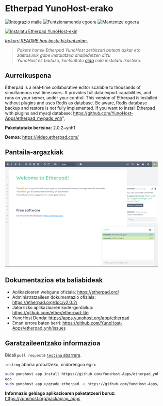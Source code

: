 <!--
Ohart ongi: README hau automatikoki sortu da <https://github.com/YunoHost/apps/tree/master/tools/readme_generator>ri esker
EZ editatu eskuz.
-->

# Etherpad YunoHost-erako

[![Integrazio maila](https://dash.yunohost.org/integration/etherpad.svg)](https://dash.yunohost.org/appci/app/etherpad) ![Funtzionamendu egoera](https://ci-apps.yunohost.org/ci/badges/etherpad.status.svg) ![Mantentze egoera](https://ci-apps.yunohost.org/ci/badges/etherpad.maintain.svg)

[![Instalatu Etherpad YunoHost-ekin](https://install-app.yunohost.org/install-with-yunohost.svg)](https://install-app.yunohost.org/?app=etherpad)

*[Irakurri README hau beste hizkuntzatan.](./ALL_README.md)*

> *Pakete honek Etherpad YunoHost zerbitzari batean azkar eta zailtasunik gabe instalatzea ahalbidetzen dizu.*  
> *YunoHost ez baduzu, kontsultatu [gida](https://yunohost.org/install) nola instalatu ikasteko.*

## Aurreikuspena

Etherpad is a real-time collaborative editor scalable to thousands of simultaneous real time users. It provides full data export capabilities, and runs on your server, under your control.
This version of Etherpad is installed without plugins and uses Redis as database.
Be aware, Redis database backup and restore is not fully implemented.
If you want to install Etherpad with plugins and mysql database: https://github.com/YunoHost-Apps/etherpad_mypads_ynh",


**Paketatutako bertsioa:** 2.0.2~ynh1

**Demoa:** <https://video.etherpad.com/>

## Pantaila-argazkiak

![Etherpad(r)en pantaila-argazkia](./doc/screenshots/screenshot.png)

## Dokumentazioa eta baliabideak

- Aplikazioaren webgune ofiziala: <https://etherpad.org/>
- Administratzaileen dokumentazio ofiziala: <https://etherpad.org/doc/v2.0.2/>
- Jatorrizko aplikazioaren kode-gordailua: <https://github.com/ether/etherpad-lite>
- YunoHost Denda: <https://apps.yunohost.org/app/etherpad>
- Eman errore baten berri: <https://github.com/YunoHost-Apps/etherpad_ynh/issues>

## Garatzaileentzako informazioa

Bidali `pull request`a [`testing` abarrera](https://github.com/YunoHost-Apps/etherpad_ynh/tree/testing).

`testing` abarra probatzeko, ondorengoa egin:

```bash
sudo yunohost app install https://github.com/YunoHost-Apps/etherpad_ynh/tree/testing --debug
edo
sudo yunohost app upgrade etherpad -u https://github.com/YunoHost-Apps/etherpad_ynh/tree/testing --debug
```

**Informazio gehiago aplikazioaren paketatzeari buruz:** <https://yunohost.org/packaging_apps>
